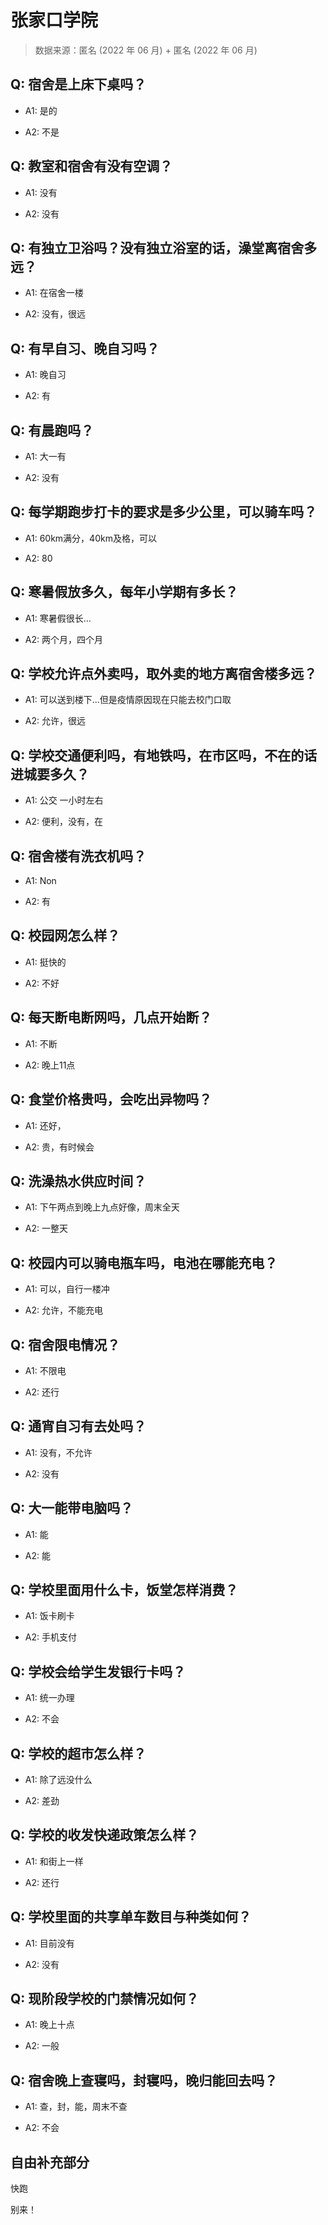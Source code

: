 # 张家口学院

> 数据来源：匿名 (2022 年 06 月) + 匿名 (2022 年 06 月)

## Q: 宿舍是上床下桌吗？

- A1: 是的

- A2: 不是

## Q: 教室和宿舍有没有空调？

- A1: 没有

- A2: 没有

## Q: 有独立卫浴吗？没有独立浴室的话，澡堂离宿舍多远？

- A1: 在宿舍一楼

- A2: 没有，很远

## Q: 有早自习、晚自习吗？

- A1: 晚自习

- A2: 有

## Q: 有晨跑吗？

- A1: 大一有

- A2: 没有

## Q: 每学期跑步打卡的要求是多少公里，可以骑车吗？

- A1: 60km满分，40km及格，可以

- A2: 80

## Q: 寒暑假放多久，每年小学期有多长？

- A1: 寒暑假很长...

- A2: 两个月，四个月

## Q: 学校允许点外卖吗，取外卖的地方离宿舍楼多远？

- A1: 可以送到楼下...但是疫情原因现在只能去校门口取

- A2: 允许，很远

## Q: 学校交通便利吗，有地铁吗，在市区吗，不在的话进城要多久？

- A1: 公交 一小时左右

- A2: 便利，没有，在

## Q: 宿舍楼有洗衣机吗？

- A1: Non

- A2: 有

## Q: 校园网怎么样？

- A1: 挺快的

- A2: 不好

## Q: 每天断电断网吗，几点开始断？

- A1: 不断

- A2: 晚上11点

## Q: 食堂价格贵吗，会吃出异物吗？

- A1: 还好，

- A2: 贵，有时候会

## Q: 洗澡热水供应时间？

- A1: 下午两点到晚上九点好像，周末全天

- A2: 一整天

## Q: 校园内可以骑电瓶车吗，电池在哪能充电？

- A1: 可以，自行一楼冲

- A2: 允许，不能充电

## Q: 宿舍限电情况？

- A1: 不限电

- A2: 还行

## Q: 通宵自习有去处吗？

- A1: 没有，不允许

- A2: 没有

## Q: 大一能带电脑吗？

- A1: 能

- A2: 能

## Q: 学校里面用什么卡，饭堂怎样消费？

- A1: 饭卡刷卡

- A2: 手机支付

## Q: 学校会给学生发银行卡吗？

- A1: 统一办理

- A2: 不会

## Q: 学校的超市怎么样？

- A1: 除了远没什么

- A2: 差劲

## Q: 学校的收发快递政策怎么样？

- A1: 和街上一样

- A2: 还行

## Q: 学校里面的共享单车数目与种类如何？

- A1: 目前没有

- A2: 没有

## Q: 现阶段学校的门禁情况如何？

- A1: 晚上十点

- A2: 一般

## Q: 宿舍晚上查寝吗，封寝吗，晚归能回去吗？

- A1: 查，封，能，周末不查

- A2: 不会

## 自由补充部分

快跑

别来！